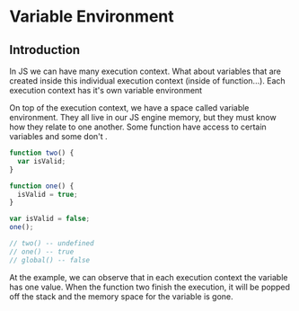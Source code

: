 # Variable Environment

## Introduction

In JS we can have many execution context. What about variables that are created inside this individual execution context (inside of function...). Each execution context has it's own variable environment

On top of the execution context, we have a space called variable environment. They all live in our JS engine memory, but they must know how they relate to one another. Some function have access to certain variables and some don't .

```jsx
function two() {
  var isValid;
}

function one() {
  isValid = true;
}

var isValid = false;
one();

// two() -- undefined
// one() -- true
// global() -- false
```

At the example, we can observe that in each execution context the variable has one value. When the function two finish the execution, it will be popped off the stack and the memory space for the variable is gone.
